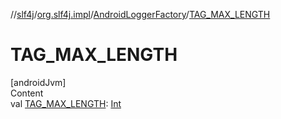 //[slf4j](../../index.md)/[org.slf4j.impl](../index.md)/[AndroidLoggerFactory](index.md)/[TAG_MAX_LENGTH](-t-a-g_-m-a-x_-l-e-n-g-t-h.md)



# TAG_MAX_LENGTH  
[androidJvm]  
Content  
val [TAG_MAX_LENGTH](-t-a-g_-m-a-x_-l-e-n-g-t-h.md): [Int](https://kotlinlang.org/api/latest/jvm/stdlib/kotlin/-int/index.html)  



